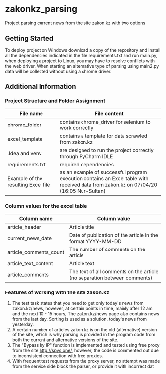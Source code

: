 # zakonkz_parsing
Project parsing current news from the site zakon.kz with two options

## Getting Started

To deploy project on Windows download a copy of the repository and install all the dependencies indicated in the file requirements.txt and run main.py, when deploying a project to Linux, you may have to resolve conflicts with the web driver. When starting an alternative type of parsing using main2.py data will be collected without using a chrome driver. 

## Additional Information

### Project Structure and Folder Assignment

File name                              | File content
---------------------------------------|----------------------
chrome_folder                          | contains chrome_driver for selenium to work correctly
excel_template                         | contains a template for data scrawled from zakon.kz
.Idea and venv                         | are designed to run the project correctly through PyCharm IDLE
requirements.txt                       | required dependencies
Example of the resulting Excel file    | as an example of successful program execution contains an Excel table with received data from zakon.kz on 07/04/20 (16:05 Nur-Sultan)


### Column values for the excel table

Column name            | Column value
-----------------------|---------------------------
article_header         | Article title
current_news_date      | Date of publication of the article in the format YYYY-MM-DD
article_comments_count | The number of comments on the article
article_text_content   | Article text
article_comments       | The text of all comments on the article (no separation between comments)


### Features of working with the site zakon.kz

1. The test task states that you need to get only today's news from zakon.kz/news,
however, at certain points in time, mainly after 12 am and the next 10 - 15 hours,
The zakon.kz/news page also contains news from the last day. Sorting is used as a solution.
today's news from yesterday.
2. A certain number of articles zakon.kz is on the old (alternative) version of the site, which is why
parsing is provided in the program code from both the current and alternative versions of the site.
3. The "Bypass by IP" function is implemented and tested using free proxy from the site http://spys.one/,
however, the code is commented out due to inconsistent connection with free proxies.
4. With frequent test requests from the proxy server, no attempt was made from the service side
block the parser, or provide it with incorrect dat





